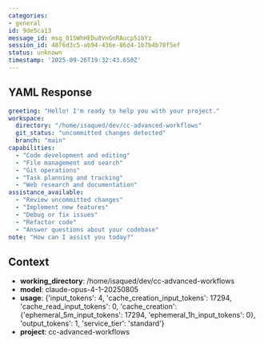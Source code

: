 ```yaml
---
categories:
- general
id: 9de5ca13
message_id: msg_01SWhHEDu8VnGnRAucp5ibYz
session_id: 4876d3c5-ab94-436e-86d4-1b7b4b78f5ef
status: unknown
timestamp: '2025-09-26T19:32:43.650Z'
---
```


## YAML Response

```yaml
greeting: "Hello! I'm ready to help you with your project."
workspace:
  directory: "/home/isaqued/dev/cc-advanced-workflows"
  git_status: "uncommitted changes detected"
  branch: "main"
capabilities:
  - "Code development and editing"
  - "File management and search"
  - "Git operations"
  - "Task planning and tracking"
  - "Web research and documentation"
assistance_available:
  - "Review uncommitted changes"
  - "Implement new features"
  - "Debug or fix issues"
  - "Refactor code"
  - "Answer questions about your codebase"
note: "How can I assist you today?"
```

## Context

- **working_directory**: /home/isaqued/dev/cc-advanced-workflows
- **model**: claude-opus-4-1-20250805
- **usage**: {'input_tokens': 4, 'cache_creation_input_tokens': 17294, 'cache_read_input_tokens': 0, 'cache_creation': {'ephemeral_5m_input_tokens': 17294, 'ephemeral_1h_input_tokens': 0}, 'output_tokens': 1, 'service_tier': 'standard'}
- **project**: cc-advanced-workflows

